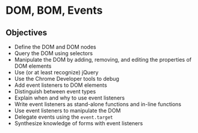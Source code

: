 # DOM, BOM, Events

## Objectives
* Define the DOM and DOM nodes
* Query the DOM using selectors
* Manipulate the DOM by adding, removing, and editing the properties of DOM elements
* Use (or at least recognize) jQuery
* Use the Chrome Developer tools to debug
* Add event listeners to DOM elements
* Distinguish between event types
* Explain when and why to use event listeners
* Write event listeners as stand-alone functions and in-line functions
* Use event listeners to manipulate the DOM
* Delegate events using the `event.target`
* Synthesize knowledge of forms with event listeners
